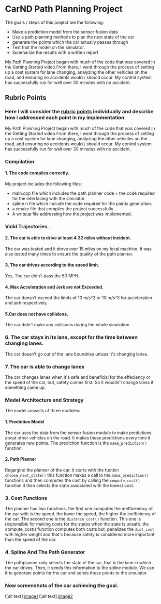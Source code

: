 # CarND Path Planning Project
The goals / steps of this project are the following:
* Make a prediction model from the sensor fusion data 
* Use a path planning methods to plan the next state of the car
* generate the points which the car actually passes through
* Test that the model on the simulator.
* Summarize the results with a written report

My Path Planning Project began with much of the code that was covered in the Getting Started video.From there, I went through the process of setting up a cost system for lane changing, analyzing the other vehicles on the road, and ensuring no accidents would / should occur. My control system has successfully run for well over 30 minutes with no accident.

## Rubric Points
### Here I will consider the [rubric points](https://review.udacity.com/#!/rubrics/1971/view) individually and describe how I addressed each point in my implementation.  

My Path Planning Project began with much of the code that was covered in the Getting Started video.From there, I went through the process of setting up a cost system for lane changing, analyzing the other vehicles on the road, and ensuring no accidents would / should occur. My control system has successfully run for well over 30 minutes with no accident.

### Compilation
#### 1. The code compiles correctly.
My project includes the following files:
* main.cpp file which includes the path planner code + the code required for the interfacing with the simulator
* spline.h file which include the code required for the points generation.
* a cmake file that compiles the project successfully.
* A writeup file addressing how the project was implemented.

### Valid Trajectories.
#### 2. The car is able to drive at least 4.32 miles without incident.	
The car was tested and it drove over 15 miles on my local machine. It was also tested many times to ensure the quality of the path planner.

#### 3. The car drives according to the speed limit.
Yes, The car didn't pass the 50 MPH.

#### 4. Max Acceleration and Jerk are not Exceeded.
The car doesn't exceed the limits of 10 m/s^2 or 10 m/s^3 for acceleration and jerk respectively.

#### 5.Car does not have collisions.
The car didn't make any collisions during the whole simulation.

### 6. The car stays in its lane, except for the time between changing lanes.
The car doesn't go out of the lane boundries unless it's changing lanes.

### 7. The car is able to change lanes
The car changes lanes when it's safe and beneficial for the effeciency or the speed of the car, but, safety comes first. So it wouldn't change lanes if something came up.

### Model Architecture and Strategy
The model consists of three modules:

#### 1. Prediction Model
The car uses the data from the sensor fusion module to make predictions about other vehicles on the road. It makes these predictions every time it generates new points.
The prediction function is the `make_prediction()` function.

#### 2. Path Planner 
Regargind the planner of the car, it starts with the fuction `choose_next_state()` this function makes a call to the `make_prediction()` functions and then computes the cost by calling the `compute_cost()` function it then selects the state associated with the lowest cost.

### 3. Cost Functions
The planner has two functions. the first one computes the inefficeiency of the car with is the speed. the lower the speed, the higher the inefficiency of the car. The second one is the `distance_cost()` function. This one is responsible for making costs for the states when the state is unsafe. the compute_cost() function computes both costs but, penalizes the `dist_cost` with higher weight and that's because safety is considered more important than the speed of the car. 

### 4. Spline And The Path Generator
The pathplanner only selects the state of the car, that is the lane in which the car drives. Then, it sends this information to the spline module. We use it to generate points for the car and sends these points to the simulator.

### Now screenshots of the car achieving the goal.

[image1]: ./4.3miles.png "miles: 4.3"
[image2]: ./6.0miles.png "miles: 6.0"
![alt text] [image1]
![alt text] [image2]



